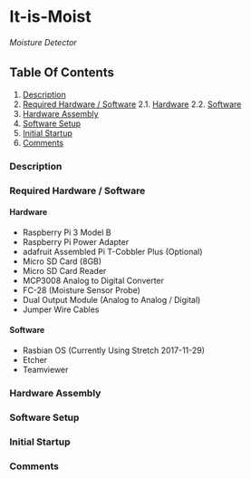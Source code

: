 # It-is-Moist
###### Moisture Detector

## Table Of Contents
1. [Description](#Description)
2. [Required Hardware / Software](#Required-Hardware-/-Software)
  2.1. [Hardware](#Hardware)
  2.2. [Software](#Software)
3. [Hardware Assembly](#Hardware-Assembly)
4. [Software Setup](#Software-Setup)
5. [Initial Startup](#Initial-Startup)
6. [Comments](#Comments)


### Description

### Required Hardware / Software

#### Hardware
* Raspberry Pi 3 Model B
* Raspberry Pi Power Adapter
* adafruit Assembled Pi T-Cobbler Plus (Optional)
* Micro SD Card (8GB)
* Micro SD Card Reader
* MCP3008 Analog to Digital Converter
* FC-28 (Moisture Sensor Probe)
* Dual Output Module (Analog to Analog / Digital)
* Jumper Wire Cables

#### Software
* Rasbian OS (Currently Using Stretch 2017-11-29)
* Etcher
* Teamviewer

### Hardware Assembly

### Software Setup

### Initial Startup

### Comments
